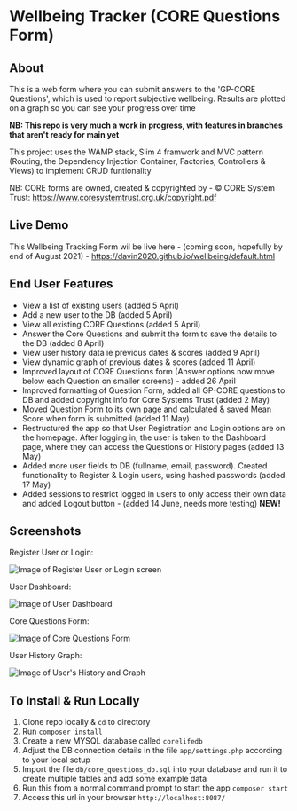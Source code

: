 # Wellbeing Tracker (CORE Questions Form)

## About
This is a web form where you can submit answers to the 'GP-CORE Questions', which is used to report subjective wellbeing. Results are plotted on a graph so you can see your progress over time

**NB: This repo is very much a work in progress, with features in branches that aren't ready for main yet**

This project uses the WAMP stack, Slim 4 framwork and MVC pattern (Routing, the Dependency Injection Container, Factories, Controllers & Views) to implement CRUD funtionality

NB: CORE forms are owned, created & copyrighted by -
© CORE System Trust: https://www.coresystemtrust.org.uk/copyright.pdf

## Live Demo
This Wellbeing Tracking Form wil be live here - (coming soon, hopefully by end of August 2021) - https://davin2020.github.io/wellbeing/default.html

## End User Features
- View a list of existing users (added 5 April)
- Add a new user to the DB (added 5 April)
- View all existing CORE Questions (added 5 April)
- Answer the Core Questions and submit the form to save the details to the DB (added 8 April)
- View user history data ie previous dates & scores (added 9 April)
- View dynamic graph of previous dates & scores (added 11 April)
- Improved layout of CORE Questions form (Answer options now move below each Question on smaller screens) - added 26 April
- Improved formatting of Question Form, added all GP-CORE questions to DB and added copyright info for Core Systems Trust (added 2 May)
- Moved Question Form to its own page and calculated & saved Mean Score when form is submitted (added 11 May)
- Restructured the app so that User Registration and Login options are on the homepage. After logging in, the user is taken to the Dashboard page, where they can access the Questions or History pages (added 13 May)
- Added more user fields to DB (fullname, email, password). Created  functionality to Register & Login users, using hashed passwords (added 17 May)
- Added sessions to restrict logged in users to only access their own data and added Logout button - (added 14 June, needs more testing) **NEW!**


## Screenshots
Register User or Login: 

![Image of Register User or Login screen](core_questions_app_login.PNG)

User Dashboard:

![Image of User Dashboard](core_questions_app_dashboard.png)

Core Questions Form: 

![Image of Core Questions Form](core_questions_app_all_questions.PNG)

User History Graph:

![Image of User's History and Graph](core_questions_app_graph.PNG)


## To Install & Run Locally
1. Clone repo locally & `cd` to directory
2. Run `composer install`
3. Create a new MYSQL database called `corelifedb`
4. Adjust the DB connection details in the file `app/settings.php` according to your local setup
5. Import the file `db/core_questions_db.sql` into your database and run it to create multiple tables and add some example data
6. Run this from a normal command prompt to start the app `composer start`
7. Access this url in your browser `http://localhost:8087/`

